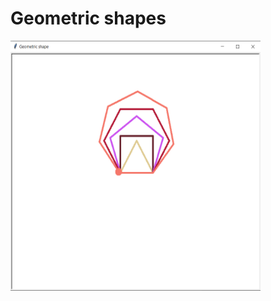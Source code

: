 <h1>Geometric shapes</h1>

<img src="../Images_For_Readme/Geometric_shape.png" height = 400 width = 400>
